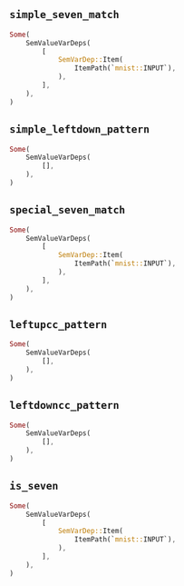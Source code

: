 ## `simple_seven_match`

```rust
Some(
    SemValueVarDeps(
        [
            SemVarDep::Item(
                ItemPath(`mnist::INPUT`),
            ),
        ],
    ),
)
```

## `simple_leftdown_pattern`

```rust
Some(
    SemValueVarDeps(
        [],
    ),
)
```

## `special_seven_match`

```rust
Some(
    SemValueVarDeps(
        [
            SemVarDep::Item(
                ItemPath(`mnist::INPUT`),
            ),
        ],
    ),
)
```

## `leftupcc_pattern`

```rust
Some(
    SemValueVarDeps(
        [],
    ),
)
```

## `leftdowncc_pattern`

```rust
Some(
    SemValueVarDeps(
        [],
    ),
)
```

## `is_seven`

```rust
Some(
    SemValueVarDeps(
        [
            SemVarDep::Item(
                ItemPath(`mnist::INPUT`),
            ),
        ],
    ),
)
```
